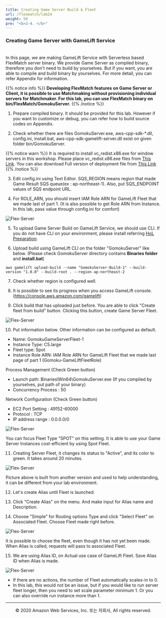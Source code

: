 ```yaml
---
title: Creating Game Server Build & Fleet
url: /flexmatch/lab24
weight: 50
pre: "<b>2-4. </b>"
---
```


### Creating Game Server with GameLift Service <br/><br/>

In this page, we are making GameLift Service with Serverless based FlexMatch server binary.
We provide Game Server as compiled binary, therefore you don't need to build by yourselves. But if you want, you are able to compile and build binary by yourselves. For more detail, you can refer Appendix for information.

{{% notice info %}}
**Developing FlexMatch features on Game Server or Client, it is possible to use Matchmaking without provisioning individual servers for Matchmaker. For this lab, you can use FlexMatch binary on bin/FlexMatch/GomokuServer.**
{{% /notice %}}


1. Prepare compiled binary. It should be provided for this lab. However if you want to customize or debug, you can refer how to build source codes on Appendix.

2. Check whether there are files GomokuServer.exe, aws-cpp-sdk-*.dll, config.ini, install.bat, aws-cpp-sdk-gamelift-server.dll exist on given folder bin/GomokuServer.

{{% notice warn %}}
It is required to install vc_redist.x86.exe for window servers in this workshop. Please place vc_redist.x86.exe files from [This Link](https://www.microsoft.com/en-us/download/details.aspx?id=48145). You can also download Full version of deployment file from [This Link](https://d2511y3q5icxx2.cloudfront.net/DemoBinary.zip)
{{% /notice %}}

3. Edit config.ini using Text Editor. SQS_REGION means region that made Game Result SQS queue(ex : ap-northeast-1).
Also, put SQS_ENDPOINT values of SQS endpoint URL.

4. For ROLE_ARN, you should insert IAM Role ARN for GameLift Fleet that we made last of part 1. (It is also possible to get Role ARN from Instance. In this lab, pass value through config.ini for comfort)

![Flex-Server](../../images/flexmatch/lab24/Flex-Server-1.png)

5. To upload Game Server Build on GameLift Service, we should use CLI. If you do not have CLI on your environment, please install referring [HoL Preparation](../../intro/lab02).

6. Upload build using GameLift CLI on the folder "GomokuServer" like below. (Please check GomokuServer directory contains **Binaries folder** and **install.bat**)
```console
aws gamelift upload-build --name "GomokuServer-Build-1" --build-version "1.0.0" --build-root . --region ap-northeast-2
```

7. Check whether region is configured well.

8. It is possible to see its progress when you access GameLift console. (https://console.aws.amazon.com/gamelift)

9. Click build that has uploaded just before. You are able to click "Create fleet from build" button. Clicking this button, create Game Server Fleet.

![Flex-Server](../../images/flexmatch/lab24/Flex-Server-2[en].png)

10. Put information below. Other information can be configured as default.     
* Name: GomokuGameServerFleet-1     
* Instance Type: C5.large     
* Fleet type: Spot      
* Instance Role ARN: IAM Role ARN for GameLift Fleet that we made last page of part 1 (Gomoku-GameLiftFleetRole)      

Process Management (Check Green button)     
* Launch path: Binaries\Win64\GomokuServer.exe (If you compiled by yourselves, put path of your binary)      
* Concurrency Process : 50      

Network Configuration (Check Green button)
* EC2 Port Setting : 49152-60000       
* Protocol : TCP      
* IP address range : 0.0.0.0/0      

![Flex-Server](../../images/flexmatch/lab24/Flex-Server-3[en].png)

You can focus Fleet Type "SPOT" on this setting. It is able to use your Game Server Instances cost-efficient by using Spot Fleet.

11. Creating Server Fleet, it changes its status to "Active", and its color to green. It takes around 20 minutes.

![Flex-Server](../../images/flexmatch/lab24/Flex-Server-4[en].png)

Picture above is built from another version and used to help understanding, it can be different from your lab environment.

12. Let's create Alias until Fleet is launched.

13. Click "Create Alias" on the menu. And make input for Alias name and Description.

14. Choose "Simple" for Routing options Type and click "Select Fleet" on Associated Fleet. Choose Fleet made right before.

![Flex-Server](../../images/flexmatch/lab24/Flex-Server-5[en].png)

It is possible to choose the fleet, even though it has not yet been made.
When Alias is called, requests will pass to associated Fleet.

15. We are using Alias ID, on Actual use case of GameLift Fleet. Save Alias ID when Alias is made.

![Flex-Server](../../images/flexmatch/lab24/Flex-Server-6[en].png)

* If there are no actions, the number of Fleet automatically scales-in to 0.     
* In this lab, this would not be an issue, but if you would like to run server fleet longer, then you need to set scale parameter minimum 1. Or you can also override run instance more than 1.

---
<p align="center">
© 2020 Amazon Web Services, Inc. 또는 자회사, All rights reserved.
</p>
